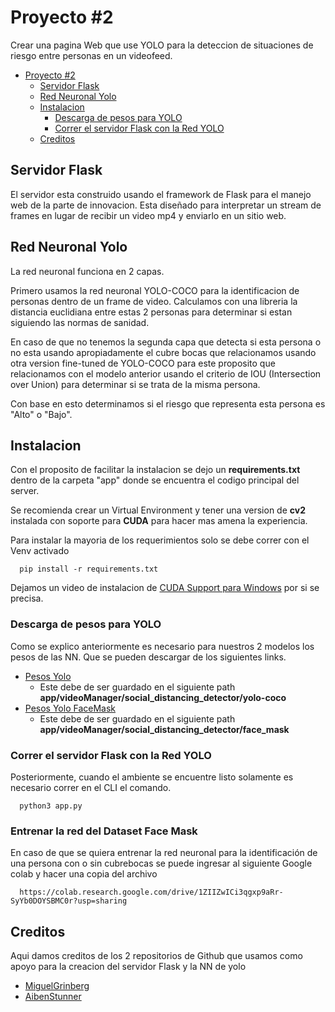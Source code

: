 # Proyecto #2

Crear una pagina Web que use YOLO para la deteccion de situaciones de riesgo entre personas en un videofeed.

- [Proyecto #2](#proyecto-2)
  - [Servidor Flask](#servidor-flask)
  - [Red Neuronal Yolo](#red-neuronal-yolo)
  - [Instalacion](#instalacion)
    - [Descarga de pesos para YOLO](#descarga-de-pesos-para-yolo)
    - [Correr el servidor Flask con la Red YOLO](#correr-el-servidor-flask-con-la-red-yolo)
  - [Creditos](#creditos)

## Servidor Flask

El servidor esta construido usando el framework de Flask para el manejo web de la parte de innovacion.
Esta diseñado para interpretar un stream de frames en lugar de recibir un video mp4 y enviarlo en un sitio web.

## Red Neuronal Yolo

La red neuronal funciona en 2 capas.

Primero usamos la red neuronal YOLO-COCO para la identificacion de personas dentro de un frame de video.
Calculamos con una libreria la distancia euclidiana entre estas 2 personas para determinar si estan siguiendo las normas de sanidad.

En caso de que no tenemos la segunda capa que detecta si esta persona o no esta usando apropiadamente el cubre bocas que relacionamos usando otra version fine-tuned de YOLO-COCO para este proposito que relacionamos con el modelo anterior usando el criterio de IOU (Intersection over Union) para determinar si se trata de la misma persona.

Con base en esto determinamos si el riesgo que representa esta persona es "Alto" o "Bajo".

## Instalacion

Con el proposito de facilitar la instalacion se dejo un **requirements.txt** dentro de la carpeta "app" donde se encuentra el codigo principal del server.

Se recomienda crear un Virtual Environment y tener una version de **cv2** instalada con soporte para **CUDA** para hacer mas amena la experiencia.

Para instalar la mayoria de los requerimientos solo se debe correr con el Venv activado

```
  pip install -r requirements.txt
```

Dejamos un video de instalacion de [CUDA Support para Windows](https://youtu.be/YsmhKar8oOc) por si se precisa.

### Descarga de pesos para YOLO

Como se explico anteriormente es necesario para nuestros 2 modelos los pesos de las NN. Que se pueden descargar de los siguientes links.

  - [Pesos Yolo](https://drive.google.com/file/d/1hOJCzA_UxOU3g8cAMI38KBUO8Ssk6glK/view?usp=sharing)
    - Este debe de ser guardado en el siguiente path **app/videoManager/social_distancing_detector/yolo-coco**
  - [Pesos Yolo FaceMask](https://drive.google.com/file/d/1sxT8bcA6R0FAd5MRBCxeelIXY8JGLwUq/view?usp=sharing)
    - Este debe de ser guardado en el siguiente path **app/videoManager/social_distancing_detector/face_mask**

### Correr el servidor Flask con la Red YOLO

Posteriormente, cuando el ambiente se encuentre listo solamente es necesario correr en el CLI el comando.

```
  python3 app.py
```
### Entrenar la red del Dataset Face Mask

En caso de que se quiera entrenar la red neuronal para la identificación de una persona con o sin cubrebocas se puede ingresar al siguiente Google colab y hacer una copia del archivo

```
  https://colab.research.google.com/drive/1ZIIZwICi3qgxp9aRr-SyYb0DOYSBMC0r?usp=sharing
``` 
## Creditos

Aqui damos creditos de los 2 repositorios de Github que usamos como apoyo para la creacion del servidor Flask y la NN de yolo

 - [MiguelGrinberg](https://github.com/miguelgrinberg/flask-video-streaming)
 - [AibenStunner](https://github.com/aibenStunner/social-distancing-detector)
